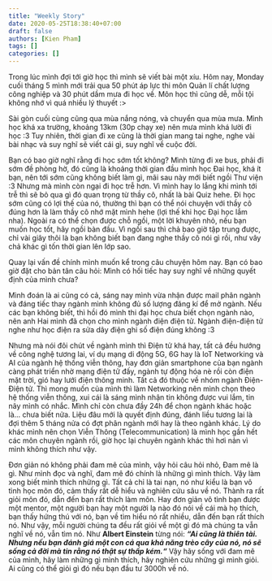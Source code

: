 ```yaml
---
title: "Weekly Story"
date: 2020-05-25T18:38:40+07:00
draft: false
authors: [Kien Pham]
tags: []
categories: []
---
```

Trong lúc mình đợi tới giờ học thì mình sẽ viết bài một xíu. Hôm nay, Monday cuối tháng 5 mình mới trải qua 50 phút áp lực thi môn Quản lí chất lượng công nghiệp và 30 phút dầm mưa đi học về. Môn học thì cũng dễ, mỗi tội không nhớ vì quá nhiều lý thuyết :>

Sài gòn cuối cùng cũng qua mùa nắng nóng, và chuyển qua mùa mưa. Mình học khá xa trường, khoảng 13km (30p chạy xe) nên mưa mình khá lười đi học :3
Tuy nhiên, thời gian đi xe cũng là thời gian mang tai nghe, nghe vài bài nhạc và suy nghĩ sẽ viết cái gì, suy nghĩ về cuộc đời.

Bạn có bao giờ nghĩ rằng đi học sớm tốt không? Mình từng đi xe bus, phải đi sớm đề phòng hờ, đó cũng là khoảng thời gian đầu mình học Đai học, khá ít bạn, nên tới sớm cũng không biết làm gì, mãi sau này mới biết ngồi Thư viện :3 Nhưng mà mình còn ngại đi học trễ hơn. Vì mình hay lo lắng khi mình tới trễ thì sẽ bỏ qua gì đó quan trọng từ thầy cô, nhất là bài Quiz hehe. Đi học sớm cũng có lợi thế của nó, thường thì bạn có thể nói chuyện với thầy cô đúng hơn là làm thầy cô nhớ mặt mình hehe (lợi thế khi học Đại học lắm nha). Ngoài ra có thể chọn được chỗ ngồi, một lời khuyên nhỏ, nếu bạn muốn học tốt, hãy ngồi bàn đầu. Vì ngồi sau thì chả bao giờ tập trung được, chỉ vài giây thôi là bạn không biết bạn đang nghe thầy cô nói gì rồi, như vây chả khác gì tốn thời gian lên lớp sao.

Quay lại vấn đề chính mình muốn kể trong câu chuyện hôm nay. Bạn có bao giờ đặt cho bản tân câu hỏi: Mình có hối tiếc hay suy nghĩ về những quyết định của mình chưa?

Mình đoán là ai cũng có cả, sáng nay mình vừa nhận được mail phân ngành và đáng tiếc thay ngành mình không đủ số lượng đăng kí để mở ngành. Nếu các bạn không biết, thì hồi đó mình thi đại học chưa biết chọn ngành nào, nên anh Hai mình đã chọn cho mình ngành điện điện tử. Ngành điện-điện tử nghe như học điện ra sửa dây điện ghi số điện đúng không :3

Nhưng mà nói đôi chút về ngành mình thì Điện tử khá hay, tất cả đều hướng về công nghệ tương lai, ví dụ mạng di động 5G, 6G hay là IoT Networking và AI của ngành hệ thống viễn thông, hay đơn giản smartphone của bạn ngành càng phát triển nhờ mạng điện tử đấy, ngành tự động hóa nè rồi còn điện mặt trời, gió hay lưới điện thông minh. Tất cả đó thuộc về nhóm ngành Điện-Điện tử. Thì mong muốn của mình thì làm Networking nên mình chọn theo hệ thống viễn thông, xui cái là sáng mình nhận tin không được vui lắm, tin nãy mình có nhắc. Mình chỉ còn chưa đầy 24h để chọn ngành khác hoặc là... chưa biết nửa. Liệu đâu mới là quyết định đúng, đánh liều tương lai là đợi thêm 5 tháng nửa có đợt phân ngành mới hay là theo ngành khác. Lý do khác mình nên chọn Viễn Thông (Telecommunication) là mình học gần hết các môn chuyên ngành rồi, giờ học lại chuyên ngành khác thì hơi nản vì mình không thích như vậy.

Đơn giản nó không phải đam mê của mình, vậy hỏi câu hỏi nhỏ, Đam mê là gì. Như mình đọc và nghĩ, đam mê đó chính là những gì mình thích. Vậy làm xong biết mình thích những gì. Tất cả chỉ là tai nạn, nó như kiểu là bạn vô tình học môn đó, cảm thấy rất dễ hiểu và nghiên cứu sâu về nó. Thành ra rất giỏi môn đó, dẫn đến bạn rất thích làm môn. Hay đơn giản vô tình bạn được một mentor, một người bạn hay một người lạ nào đó nói về cái mà họ thích, bạn thấy hứng thú với nó, bạn về tìm hiểu nó rất nhiều, dẫn đến bạn rất thích nó. Như vậy, mỗi người chúng ta đều rất giỏi về một gì đó mà chúng ta vẫn nghĩ về nó, vẫn tìm nó. Như **Albert Einstein** từng nói:  ***“Ai cũng là thiên tài. Nhưng nếu bạn đánh giá một con cá qua khả năng trèo cây của nó, nó sẽ sống cả đời mà tin rằng nó thật sự thấp kém.“*** Vậy hãy sống với đam mê của mình, hãy làm những gì mình thích, hãy nghiên cứu những gì mình giỏi. Ai cũng có thể giỏi gì đó nếu bạn đầu tư 3000h về nó. 
